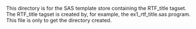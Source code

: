This directory is for the SAS template store containing the RTF_title tagset.
The RTF_title tagset is created by, for example, the ex1_rtf_title.sas program.
This file is only to get the directory created.
